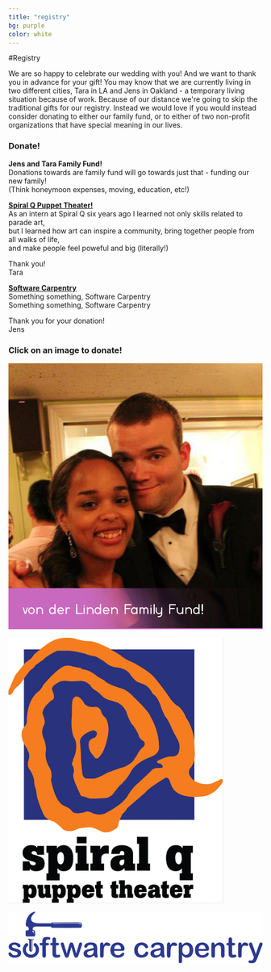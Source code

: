 ```yaml
---
title: "registry"
bg: purple
color: white
---
```


#Registry



We are so happy to celebrate our wedding with you! And we want to thank you in advance for your gift! You may know that we are currently living in two different cities, Tara in LA and Jens in Oakland - a temporary living situation because of work. Because of our distance we're going to skip the traditional gifts for our registry. Instead we would love if you would instead consider donating to either our family fund, or to either of two non-profit organizations that have special meaning in our lives.   
   



### Donate!



**Jens and Tara Family Fund!**   
Donations towards are family fund will go towards just that - funding our new family!   
(Think honeymoon expenses, moving, education, etc!)   
   
   
[**Spiral Q Puppet Theater!**](http://www.spiralq.org/)   
As an intern at Spiral Q six years ago I learned not only skills related to parade art,   
but I learned how art can inspire a community, bring together people from all walks of life,   
and make people feel poweful and big (literally!) 

Thank you!   
Tara   
   

[**Software Carpentry**](http://software-carpentry.org/)   
Something something, Software Carpentry   
Something something, Software Carpentry   

Thank you for your donation!   
Jens   
   


### Click on an image to donate!   
   

<div>
<img class="row small column" src="img/logos/family_fund.jpg"/>

<a href= "https://donatenow.networkforgood.org/qdonate?code=C2C2012"><img class="row small column" src="img/logos/spiralq.jpg"></a>


<a href= "https://www.paypal.com/us/cgi-bin/webscr?cmd=_flow&SESSION=s7XZ1Qq2oEAyKfid9zRfJCFpxPqZDtDitBzqj7DcUQkKxvu4FVmnY6v4g8K&dispatch=5885d80a13c0db1f8e263663d3faee8d0b9dcb01a9b6dc564e45f62871326a5e"><img class="row small column"  src="img/logos/software_carpentry.png"></a>
</div>


<!--
<div>
<img class="row small column" src="img/logos/family_fund.jpg">

<img class="row small column"  src="img/logos/spiralq.jpg">](https://donatenow.networkforgood.org/qdonate?code=C2C2012)


[<img class="row small column"  src="img/logos/software_carpentry.png">](https://www.paypal.com/us/cgi-bin/webscr?cmd=_flow&SESSION=s7XZ1Qq2oEAyKfid9zRfJCFpxPqZDtDitBzqj7DcUQkKxvu4FVmnY6v4g8K&dispatch=5885d80a13c0db1f8e263663d3faee8d0b9dcb01a9b6dc564e45f62871326a5e)
</div>

 -->









<!--
## Jens and Tara Family Fund!
Our family funds will do just that - fund our new family! 
Thank you for your donation!

Tara and Jens
<div>
<img src="img/us/dressed_up3.jpg" align="middle" />
</div>


## Spiral Q Puppet Theater
As an intern at Spiral Q six years ago I learned not only skills related to parade art, but I learned how art can inspire a community, bring together people from all walks of life, and make people feel poweful and big (literally!) 

Thank you for your donation!
Tara
<div>
<img src="img/logos/spiralq.jpg" align="middle" />
</div>


## Software Carpentry
Something something, Software Carpentry

Thank you for your donation!
Jens
<div>
<img src="img/logos/software_carpentry.png" align="middle" />
</div>
 -->


